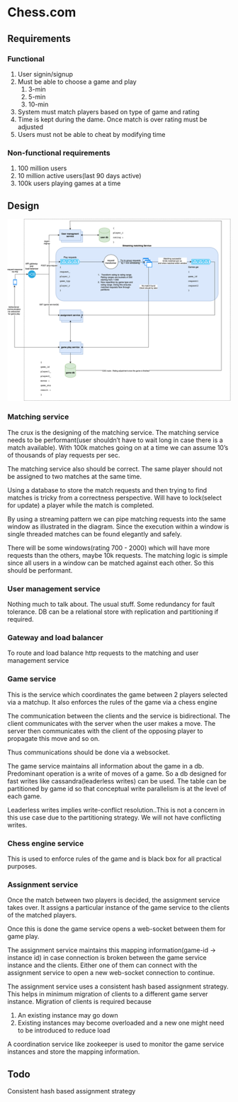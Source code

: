 # Chess.com

## Requirements
### Functional
1. User signin/signup
2. Must be able to choose a game and play 
   1. 3-min 
   2. 5-min 
   3. 10-min
3. System must match players based on type of game and rating
4. Time is kept during the dame. Once match is over rating must be adjusted
5. Users must not be able to cheat by modifying time
   
### Non-functional requirements
1.    100 million users
2.    10 million active users(last 90 days active)
3.    100k users playing games at a time

## Design
![HLD](chess.com.drawio.svg)

### Matching service
The crux is the designing of the matching service. The matching service needs to be performant(user shouldn’t have to wait long in case there is a match available). With 100k matches going on at a time we can assume 10’s of thousands of play requests per sec.

The matching service also should be correct. The same player should not be assigned to two matches at the same time.

Using a database to store the match requests and then trying to find matches is tricky from a correctness perspective. Will have to lock(select for update) a player while the match is completed.

By using a streaming pattern we can pipe matching requests into the same window as illustrated in the diagram. Since the execution within a window is single threaded matches can be found elegantly and safely.

There will be some windows(rating 700 - 2000) which will have more requests than the others, maybe 10k requests. The matching logic is simple since all users in a window can be matched against each other. So this should be performant.

### User management service
Nothing much to talk about. The usual stuff. Some redundancy for fault tolerance. DB can be a relational store with replication and partitioning if required.

### Gateway and load balancer
To route and load balance http requests to the matching and user management service

### Game service
This is the service which coordinates the game between 2 players selected via a matchup. It also enforces the rules of the game via a chess engine

The communication between the clients and the service is bidirectional. The client communicates with the server when the user makes a move. The server then communicates with the client of the opposing player to propagate this move and so on.

Thus communications should be done via a websocket.

The game service maintains all information about the game in a db. Predominant operation is a write of moves of a game. So a db designed for fast writes like cassandra(leaderless writes) can be used.  The table can be partitioned by game id so that conceptual write parallelism is at the level of each game.

Leaderless writes implies write-conflict resolution..This is not a concern in this use case due to the partitioning strategy. We will not have conflicting writes.

### Chess engine service
This is used to enforce rules of the game and is black box for all practical purposes.

### Assignment service
Once the match between two players is decided, the assignment service takes over. It assigns a particular instance of the game service to the clients of the matched players.

Once this is done the game service opens a web-socket between them for game play.

The assignment service maintains this mapping information(game-id → instance id) in case connection is broken between the game service instance and the clients. Either one of them can connect with the assignment service to open a new web-socket connection to continue.

The assignment service uses a consistent hash based assignment strategy. This helps in minimum migration of clients to a different game server instance. Migration of clients is required because
1. An existing instance may go down
2. Existing instances may become overloaded and a new one might need to be introduced to reduce load

A coordination service like zookeeper is used  to monitor the game service instances and store the mapping information.


## Todo
Consistent hash based assignment strategy

